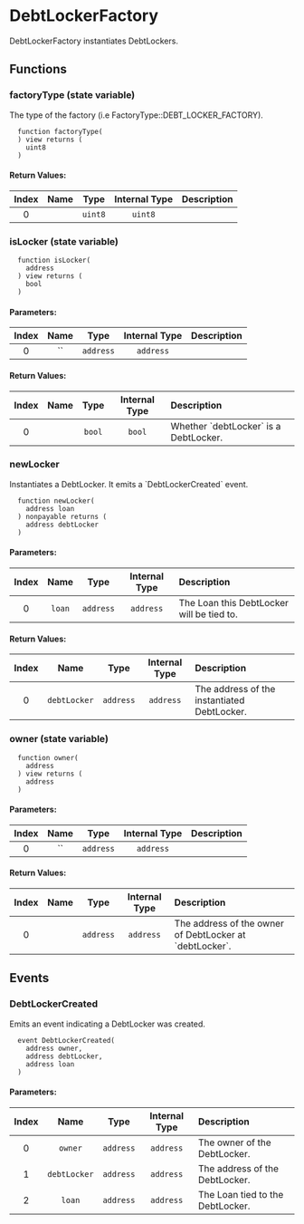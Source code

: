 # DebtLockerFactory

DebtLockerFactory instantiates DebtLockers.


## Functions

### factoryType (state variable)

The type of the factory (i.e FactoryType::DEBT_LOCKER_FACTORY).

```solidity
  function factoryType(
  ) view returns (
    uint8
  )
```



#### Return Values:
| Index | Name | Type | Internal Type | Description |
| :---: | :--: | :--: | :-----------: | :---------- |
| 0 |  | `uint8` | `uint8` | 


### isLocker (state variable)



```solidity
  function isLocker(
    address
  ) view returns (
    bool
  )
```

#### Parameters:
| Index | Name | Type | Internal Type | Description |
| :---: | :--: | :--: | :-----------: | :---------- |
| 0 | `` | `address` | `address` | 


#### Return Values:
| Index | Name | Type | Internal Type | Description |
| :---: | :--: | :--: | :-----------: | :---------- |
| 0 |  | `bool` | `bool` | Whether &#x60;debtLocker&#x60; is a DebtLocker.


### newLocker 

Instantiates a DebtLocker. It emits a &#x60;DebtLockerCreated&#x60; event. 

```solidity
  function newLocker(
    address loan
  ) nonpayable returns (
    address debtLocker
  )
```

#### Parameters:
| Index | Name | Type | Internal Type | Description |
| :---: | :--: | :--: | :-----------: | :---------- |
| 0 | `loan` | `address` | `address` | The Loan this DebtLocker will be tied to.


#### Return Values:
| Index | Name | Type | Internal Type | Description |
| :---: | :--: | :--: | :-----------: | :---------- |
| 0 | `debtLocker` | `address` | `address` | The address of the instantiated DebtLocker.


### owner (state variable)



```solidity
  function owner(
    address
  ) view returns (
    address
  )
```

#### Parameters:
| Index | Name | Type | Internal Type | Description |
| :---: | :--: | :--: | :-----------: | :---------- |
| 0 | `` | `address` | `address` | 


#### Return Values:
| Index | Name | Type | Internal Type | Description |
| :---: | :--: | :--: | :-----------: | :---------- |
| 0 |  | `address` | `address` | The address of the owner of DebtLocker at &#x60;debtLocker&#x60;.



## Events

### DebtLockerCreated

Emits an event indicating a DebtLocker was created.
```solidity
  event DebtLockerCreated(
    address owner,
    address debtLocker,
    address loan
  )
```

#### Parameters:
| Index | Name | Type | Internal Type | Description |
| :---: | :--: | :--: | :-----------: | :---------- |
| 0 | `owner` | `address` | `address` | The owner of the DebtLocker.
| 1 | `debtLocker` | `address` | `address` | The address of the DebtLocker.
| 2 | `loan` | `address` | `address` | The Loan tied to the DebtLocker.

